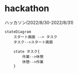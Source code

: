 # hackathon

ハッカソン(2022/8/30-2022/8/31)

```Mermaid
stateDiagram
    スタート画面 --> タスク
    タスク-->スタート画面

    state タスク{
        作業-->休憩
        休憩-->作業
    }

```
